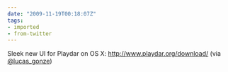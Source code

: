 ```yaml
---
date: "2009-11-19T00:18:07Z"
tags:
- imported
- from-twitter
---
```

Sleek new UI for Playdar on OS X: http://www.playdar.org/download/ \(via [@lucas_gonze](https://twitter.com/lucas_gonze)\)
